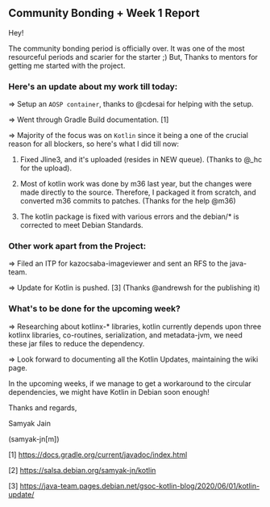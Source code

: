 ## Community Bonding + Week 1 Report

Hey!

The community bonding period is officially over. It was one of the most resourceful periods and scarier for the starter ;)
But, Thanks to mentors for getting me started with the project.

### Here's an update about my work till today:

=> Setup an `AOSP container`, thanks to @cdesai for helping with the setup.

=> Went through Gradle Build documentation. [1]

=> Majority of the focus was on `Kotlin` since it being a one of the crucial reason for all  blockers, so here's what I did till now:

1.  Fixed Jline3, and it's uploaded (resides in NEW queue). (Thanks to @_hc for the upload).

2.  Most of kotlin work was done by m36 last year, but the changes were made directly to the source. Therefore, I packaged it from scratch, and converted m36 commits to patches. (Thanks for the help @m36)

3.  The kotlin package is fixed with various errors and the debian/* is corrected to meet Debian Standards.

### Other work apart from the Project:
  
=> Filed an ITP for kazocsaba-imageviewer and sent an RFS to the java-team.

=> Update for Kotlin is pushed. [3] (Thanks @andrewsh for the publishing it)

### What's to be done for the upcoming week?

=> Researching about kotlinx-* libraries, kotlin currently depends upon three kotlinx libraries, co-routines, serialization, and metadata-jvm, we need these jar files to reduce the dependency.

=> Look forward to documenting all the Kotlin Updates, maintaining the wiki page.

In the upcoming weeks, if we manage to get a workaround to the circular dependencies, we might have Kotlin in Debian soon enough!


Thanks and regards,

Samyak Jain

(samyak-jn[m])

[1] https://docs.gradle.org/current/javadoc/index.html

[2] https://salsa.debian.org/samyak-jn/kotlin

[3] https://java-team.pages.debian.net/gsoc-kotlin-blog/2020/06/01/kotlin-update/
